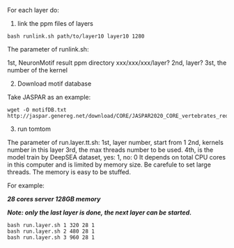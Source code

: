 For each layer do:
1. link the ppm files of layers

```
bash runlink.sh path/to/layer10 layer10 1280
```

The parameter of runlink.sh:

1st, NeuronMotif result ppm directory xxx/xxx/xxx/layer?
2nd, layer?
3st, the number of the kernel

2. Download motif database

Take JASPAR as an example:

```
wget -O motifDB.txt  http://jaspar.genereg.net/download/CORE/JASPAR2020_CORE_vertebrates_redundant_pfms_meme.txt
```

3. run tomtom

The parameter of run.layer.tt.sh:
1st, layer number, start from 1
2nd, kernels number in this layer
3rd, the max threads number to be used.
4th, is the model train by DeepSEA dataset, yes: 1, no: 0
It depends on total CPU cores in this computer and is limited by memory size.
Be carefule to set large threads. The memory is easy to be stuffed.

For example:

***28 cores server 128GB memory***

***Note: only the last layer is done, the next layer can be started.***
```
bash run.layer.sh 1 320 28 1
bash run.layer.sh 2 480 28 1
bash run.layer.sh 3 960 28 1
```
